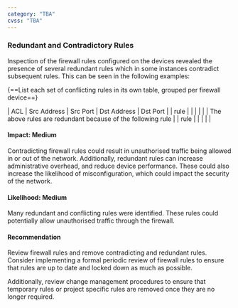 ```yaml
---
category: "TBA"
cvss: "TBA"
---
```

### Redundant and Contradictory Rules
Inspection of the firewall rules configured on the devices revealed the presence of several redundant rules which in some instances contradict subsequent rules. This can be seen in the following examples:

{==List each set of conflicting rules in its own table, grouped per firewall device==}

| ACL | Src Address | Src Port | Dst Address | Dst Port |
| rule | | | | |
| The above rules are redundant because of the following rule |
| rule | | | | |
#### Impact: Medium
Contradicting firewall rules could result in unauthorised traffic being allowed in or out of the network. Additionally, redundant rules can increase administrative overhead, and reduce device performance. These could also increase the likelihood of misconfiguration, which could impact the security of the network.
#### Likelihood: Medium
Many redundant and conflicting rules were identified. These rules could potentially allow unauthorised traffic through the firewall.
#### Recommendation
Review firewall rules and remove contradicting and redundant rules. Consider implementing a formal periodic review of firewall rules to ensure that rules are up to date and locked down as much as possible.

Additionally, review change management procedures to ensure that temporary rules or project specific rules are removed once they are no longer required.
